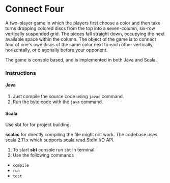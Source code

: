 # Connect Four

A two-player game in which the players first choose a color and then take turns dropping colored discs from the top into a seven-column, six-row vertically suspended grid. The pieces fall straight down, occupying the next available space within the column. The object of the game is to connect four of one's own discs of the same color next to each other vertically, horizontally, or diagonally before your opponent.

The game is console based, and is implemented in both Java and Scala.

### Instructions

#### Java
1. Just compile the source code using `javac` command.
2. Run the byte code with the `java` command.

#### Scala
Use sbt for for project building.

__scalac__ for directly compiling the file might not work. The codebase uses scala 2.11.x which supports scala.read.StdIn I/O API.

1. To start __sbt__ console run `sbt` in terminal
2. Use the following commands

  - `compile`
  - `run`
  - `test`

